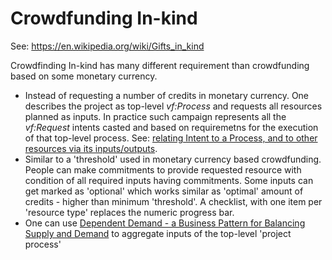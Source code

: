 # Crowdfunding In-kind

See: https://en.wikipedia.org/wiki/Gifts_in_kind

Crowdfinding In-kind has many different requirement than crowdfunding based on some monetary currency.

* Instead of requesting a number of credits in monetary currency. One describes the project as top-level *vf:Process* and requests all resources planned as inputs. In practice such campaign represents all the *vf:Request* intents casted and based on requiremetns for the execution of that top-level process. See: [relating Intent to a Process, and to other resources via its inputs/outputs](https://github.com/valueflows/valueflows/issues/118).
* Similar to a 'threshold' used in monetary currency based crowdfunding. People can make commitments to provide requested resource with condition of all required inputs having commitments. Some inputs can get marked as 'optional' which works similar as 'optimal' amount of credits - higher than minimum 'threshold'. A checklist, with one item per 'resource type' replaces the numeric progress bar.
* One can use [Dependent Demand -
a Business Pattern for Balancing Supply and Demand](http://hillside.net/plop/plop97/Proceedings/haugen.pdf) to aggregate inputs of the top-level 'project process'
